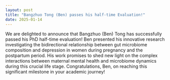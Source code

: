 ```yaml
---
layout: post
title: "Bangzhuo Tong (Ben) passes his half-time Evaluation!"
date: 2025-01-14
---
```


We are delighted to announce that Bangzhuo (Ben) Tong has successfully passed his PhD half-time evaluation! Ben presented his innovative research investigating the bidirectional relationship between gut microbiome composition and depression in women during pregnancy and the postpartum period. His work promises to shed new light on the complex interactions between maternal mental health and microbiome dynamics during this crucial life stage. Congratulations, Ben, on reaching this significant milestone in your academic journey!
